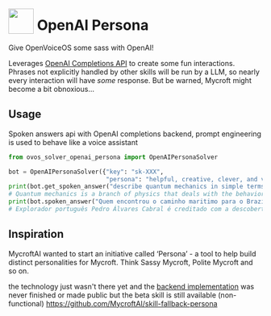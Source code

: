 # <img src='https://raw.githack.com/FortAwesome/Font-Awesome/master/svgs/solid/robot.svg' card_color='#40DBB0' width='50' height='50' style='vertical-align:bottom'/> OpenAI Persona
 
Give OpenVoiceOS some sass with OpenAI!

Leverages [OpenAI Completions API](https://platform.openai.com/docs/api-reference/completions/create) to create some fun interactions.  Phrases not explicitly handled by other skills will be run by a LLM, so nearly every interaction will have _some_ response.  But be warned, Mycroft might become a bit obnoxious...


## Usage

Spoken answers api with OpenAI completions backend, prompt engineering is used to behave like a voice assistant

```python
from ovos_solver_openai_persona import OpenAIPersonaSolver

bot = OpenAIPersonaSolver({"key": "sk-XXX",
                           "persona": "helpful, creative, clever, and very friendly"})
print(bot.get_spoken_answer("describe quantum mechanics in simple terms"))
# Quantum mechanics is a branch of physics that deals with the behavior of particles on a very small scale, such as atoms and subatomic particles. It explores the idea that particles can exist in multiple states at once and that their behavior is not predictable in the traditional sense.
print(bot.spoken_answer("Quem encontrou o caminho maritimo para o Brazil", {"lang": "pt-pt"}))
# Explorador português Pedro Álvares Cabral é creditado com a descoberta do Brasil em 1500

```

## Inspiration

MycroftAI wanted to start an initiative called ‘Persona’ - a tool to help build distinct personalities for Mycroft. Think Sassy Mycroft, Polite Mycroft and so on.

the technology just wasn't there yet and the [backend implementation](https://mycroft.ai/blog/mycrofts-goals-for-19-08/#back-end-persona) was never finished or made public but the beta skill is still available (non-functional) https://github.com/MycroftAI/skill-fallback-persona
